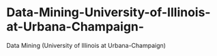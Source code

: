 # Data-Mining-University-of-Illinois-at-Urbana-Champaign-
Data Mining (University of Illinois at Urbana-Champaign)
